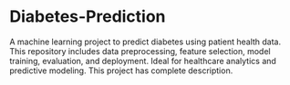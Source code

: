 # Diabetes-Prediction
A machine learning project to predict diabetes using patient health data. This repository includes data preprocessing, feature selection, model training, evaluation, and deployment. Ideal for healthcare analytics and predictive modeling.
This project has complete description.
